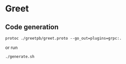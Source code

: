 # Greet

## Code generation

```
protoc ./greetpb/greet.proto --go_out=plugins=grpc:.
```

or run

```
./generate.sh
```